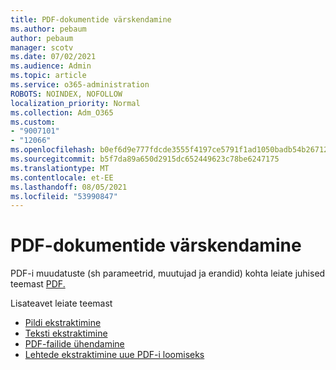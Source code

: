 ```yaml
---
title: PDF-dokumentide värskendamine
ms.author: pebaum
author: pebaum
manager: scotv
ms.date: 07/02/2021
ms.audience: Admin
ms.topic: article
ms.service: o365-administration
ROBOTS: NOINDEX, NOFOLLOW
localization_priority: Normal
ms.collection: Adm_O365
ms.custom:
- "9007101"
- "12066"
ms.openlocfilehash: b0ef6d9e777fdcde3555f4197ce5791f1ad1050badb54b267129d2b1febe0e7c
ms.sourcegitcommit: b5f7da89a650d2915dc652449623c78be6247175
ms.translationtype: MT
ms.contentlocale: et-EE
ms.lasthandoff: 08/05/2021
ms.locfileid: "53990847"
---
```

# <a name="update-pdf-documents"></a>PDF-dokumentide värskendamine

PDF-i muudatuste (sh parameetrid, muutujad ja erandid) kohta leiate juhised teemast [PDF.](/power-automate/desktop-flows/actions-reference/pdf)

Lisateavet leiate teemast

- [Pildi ekstraktimine](/power-automate/desktop-flows/actions-reference/pdf#pdf-actions)
- [Teksti ekstraktimine](/power-automate/desktop-flows/actions-reference/pdf#extracttextfrompdfaction)
- [PDF-failide ühendamine](/power-automate/desktop-flows/actions-reference/pdf#mergefiles)
- [Lehtede ekstraktimine uue PDF-i loomiseks](/power-automate/desktop-flows/actions-reference/pdf#extractpages)
